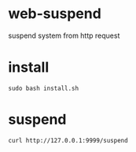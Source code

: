 # web-suspend

suspend system from http request

# install
````shell
sudo bash install.sh
````

# suspend
````shell
curl http://127.0.0.1:9999/suspend
````